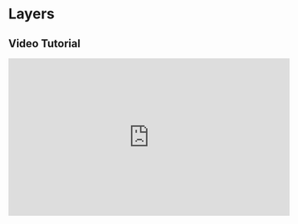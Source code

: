 Layers
========

Video Tutorial
--------

<iframe width="560" height="315" src="https://www.youtube.com/embed/fzJx5tweVa8" title="YouTube video player" frameborder="0" allow="accelerometer; autoplay; clipboard-write; encrypted-media; gyroscope; picture-in-picture" allowfullscreen></iframe>
